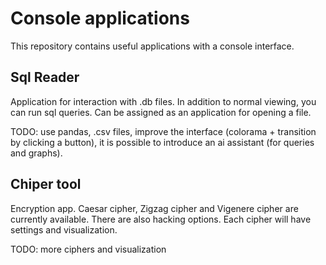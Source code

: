# Console applications
This repository contains useful applications with a console interface.

## Sql Reader
Application for interaction with .db files. In addition to normal viewing, you can run sql queries. Can be assigned as an application for opening a file.

TODO: use pandas, .csv files, improve the interface (colorama + transition by clicking a button), it is possible to introduce an ai assistant (for queries and graphs).

## Chiper tool
Encryption app. Caesar cipher, Zigzag cipher and Vigenere cipher are currently available. There are also hacking options. Each cipher will have settings and visualization.

TODO: more ciphers and visualization